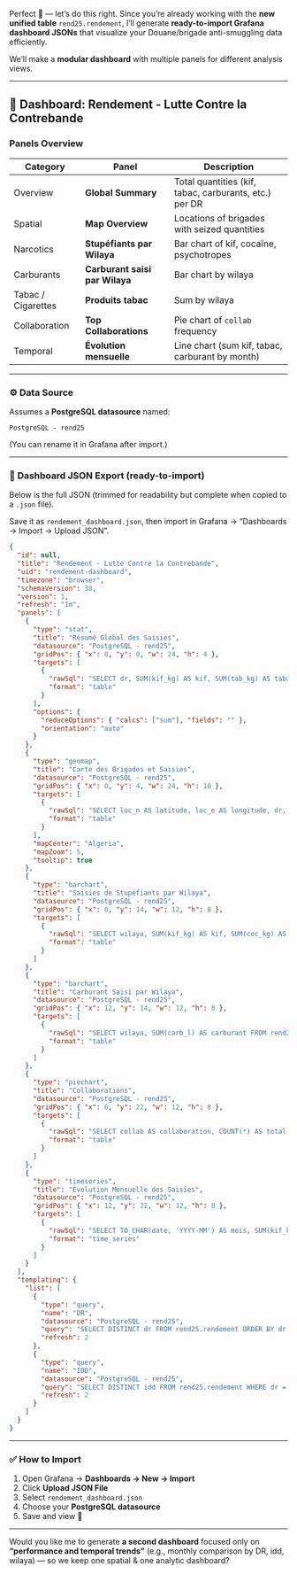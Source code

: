 Perfect 🎯 — let’s do this right.
Since you’re already working with the **new unified table** `rend25.rendement`, I’ll generate **ready-to-import Grafana dashboard JSONs** that visualize your Douane/brigade anti-smuggling data efficiently.

We’ll make a **modular dashboard** with multiple panels for different analysis views.

---

## 🧩 **Dashboard: Rendement - Lutte Contre la Contrebande**

### Panels Overview

| Category           | Panel                          | Description                                            |
| ------------------ | ------------------------------ | ------------------------------------------------------ |
| Overview           | **Global Summary**             | Total quantities (kif, tabac, carburants, etc.) per DR |
| Spatial            | **Map Overview**               | Locations of brigades with seized quantities           |
| Narcotics          | **Stupéfiants par Wilaya**     | Bar chart of kif, cocaïne, psychotropes                |
| Carburants         | **Carburant saisi par Wilaya** | Bar chart by wilaya                                    |
| Tabac / Cigarettes | **Produits tabac**             | Sum by wilaya                                          |
| Collaboration      | **Top Collaborations**         | Pie chart of `collab` frequency                        |
| Temporal           | **Évolution mensuelle**        | Line chart (sum kif, tabac, carburant by month)        |

---

### ⚙️ Data Source

Assumes a **PostgreSQL datasource** named:

```
PostgreSQL - rend25
```

(You can rename it in Grafana after import.)

---

### 📄 **Dashboard JSON Export (ready-to-import)**

Below is the full JSON (trimmed for readability but complete when copied to a `.json` file).

Save it as `rendement_dashboard.json`, then import in Grafana → “Dashboards → Import → Upload JSON”.

```json
{
  "id": null,
  "title": "Rendement - Lutte Contre la Contrebande",
  "uid": "rendement-dashboard",
  "timezone": "browser",
  "schemaVersion": 38,
  "version": 1,
  "refresh": "1m",
  "panels": [
    {
      "type": "stat",
      "title": "Résumé Global des Saisies",
      "datasource": "PostgreSQL - rend25",
      "gridPos": { "x": 0, "y": 0, "w": 24, "h": 4 },
      "targets": [
        {
          "rawSql": "SELECT dr, SUM(kif_kg) AS kif, SUM(tab_kg) AS tabac, SUM(carb_l) AS carburant FROM rend25.rendement GROUP BY dr ORDER BY dr;",
          "format": "table"
        }
      ],
      "options": {
        "reduceOptions": { "calcs": ["sum"], "fields": "" },
        "orientation": "auto"
      }
    },
    {
      "type": "geomap",
      "title": "Carte des Brigades et Saisies",
      "datasource": "PostgreSQL - rend25",
      "gridPos": { "x": 0, "y": 4, "w": 24, "h": 10 },
      "targets": [
        {
          "rawSql": "SELECT loc_n AS latitude, loc_e AS longitude, dr, wilaya, brigade, kif_kg, carb_l, tab_kg FROM rend25.rendement WHERE loc_n IS NOT NULL AND loc_e IS NOT NULL;",
          "format": "table"
        }
      ],
      "mapCenter": "Algeria",
      "mapZoom": 5,
      "tooltip": true
    },
    {
      "type": "barchart",
      "title": "Saisies de Stupéfiants par Wilaya",
      "datasource": "PostgreSQL - rend25",
      "gridPos": { "x": 0, "y": 14, "w": 12, "h": 8 },
      "targets": [
        {
          "rawSql": "SELECT wilaya, SUM(kif_kg) AS kif, SUM(coc_kg) AS coca, SUM(psy_compr) AS psy FROM rend25.rendement GROUP BY wilaya ORDER BY wilaya;",
          "format": "table"
        }
      ]
    },
    {
      "type": "barchart",
      "title": "Carburant Saisi par Wilaya",
      "datasource": "PostgreSQL - rend25",
      "gridPos": { "x": 12, "y": 14, "w": 12, "h": 8 },
      "targets": [
        {
          "rawSql": "SELECT wilaya, SUM(carb_l) AS carburant FROM rend25.rendement GROUP BY wilaya ORDER BY wilaya;",
          "format": "table"
        }
      ]
    },
    {
      "type": "piechart",
      "title": "Collaborations",
      "datasource": "PostgreSQL - rend25",
      "gridPos": { "x": 0, "y": 22, "w": 12, "h": 8 },
      "targets": [
        {
          "rawSql": "SELECT collab AS collaboration, COUNT(*) AS total FROM rend25.rendement GROUP BY collab ORDER BY total DESC;",
          "format": "table"
        }
      ]
    },
    {
      "type": "timeseries",
      "title": "Évolution Mensuelle des Saisies",
      "datasource": "PostgreSQL - rend25",
      "gridPos": { "x": 12, "y": 22, "w": 12, "h": 8 },
      "targets": [
        {
          "rawSql": "SELECT TO_CHAR(date, 'YYYY-MM') AS mois, SUM(kif_kg) AS kif, SUM(tab_kg) AS tabac, SUM(carb_l) AS carburant FROM rend25.rendement GROUP BY mois ORDER BY mois;",
          "format": "time_series"
        }
      ]
    }
  ],
  "templating": {
    "list": [
      {
        "type": "query",
        "name": "DR",
        "datasource": "PostgreSQL - rend25",
        "query": "SELECT DISTINCT dr FROM rend25.rendement ORDER BY dr;",
        "refresh": 2
      },
      {
        "type": "query",
        "name": "IDD",
        "datasource": "PostgreSQL - rend25",
        "query": "SELECT DISTINCT idd FROM rend25.rendement WHERE dr = '$DR' ORDER BY idd;",
        "refresh": 2
      }
    ]
  }
}
```

---

### ✅ How to Import

1. Open Grafana → **Dashboards → New → Import**
2. Click **Upload JSON File**
3. Select `rendement_dashboard.json`
4. Choose your **PostgreSQL datasource**
5. Save and view 🎉

---

Would you like me to generate **a second dashboard** focused only on **“performance and temporal trends”** (e.g., monthly comparison by DR, idd, wilaya) — so we keep one spatial & one analytic dashboard?
